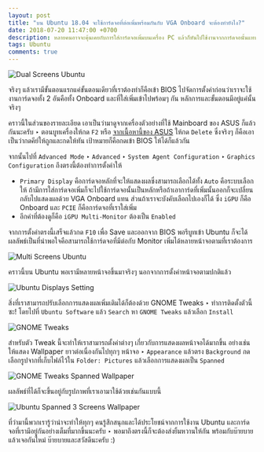 ```yaml
---
layout: post
title: "บน Ubuntu 18.04 จะใช้การ์ดจอที่ต่อเพิ่มพร้อมกันกับ VGA Onboard จะต้องทำยังไง?"
date: 2018-07-20 11:47:00 +0700
description: หลายคนอาจจะคุ้นเคยกับการใส่การ์ดจอเพิ่มบนเครื่อง PC แล้วก็หันไปใช้งานจากการ์ดจอนั้นแทนการ์ดจอที่มาเป็นแบบ Onboard ‣ แต่คราวนี้ถ้าบังเอิญเราเกิดจะต้องใช้งานทั้ง 2 สิ่งนั้นพร้อมๆ กันล่ะ - ต้องทำยังไง?
tags: Ubuntu
comments: true
---
```

![Dual Screens Ubuntu](https://res.cloudinary.com/sdees-reallife/image/upload/c_scale,e_shadow:40,w_400/v1532061257/2018-07-20_11-32-59.png)

จริงๆ แล้วเรามีขั้นตอนแรกแค่ขั้นตอนเดียวที่เราต้องทำก็คือเข้า BIOS ไปจัดการตั้งค่าก่อนว่าเราจะใช้งานการ์ดจอทั้ง 2 อันคือทั้ง Onboard และที่ใส่เพิ่มเข้าไปพร้อมๆ กัน หลักการและขั้นตอนมีอยู่แค่นั้นจริงๆ

คราวนี้ในส่วนของรายละเอียด เอาเป็นว่ามาดูจากเครื่องตัวอย่างที่ใช้ Mainboard ของ ASUS ก็แล้วกันนะครับ ‣ ตอนบูทเครื่องให้กด `F2` หรือ [จากเนื้อหานี้ของ ASUS](https://www.asus.com/support/FAQ/1017796/) ให้กด `Delete` ซึ่งจริงๆ ก็คือเอาเป็นว่ากดคีย์ให้ถูกและกดให้ทัน เป้าหมายก็คือกดเข้า BIOS ให้ได้ก็แล้วกัน

จากนั้นไปที่ `Advanced Mode` ‣ `Advanced` ‣ `System Agent Configuration` ‣ `Graphics Configuration` ถึงตรงนี้ต้องทำการตั้งค่าให้

- `Primary Display` คือการ์ดจอหลักที่จะให้แสดงผลซึ่งสามารถเลือกได้ทั้ง `Auto` คือระบบเลือกให้ ถ้ามีการใส่การ์ดจอเพิ่มก็จะไปใช้การ์ดจอนั้นเป็นหลักหรือถ้าเอาการ์ดที่เพิ่มนั้นออกก็จะเปลี่ยนกลับไปแสดงผลด้วย VGA Onboard แทน ส่วนถ้าเราจะบังคับเลือกไปเองก็ได้ ซึ่ง `iGPU` ก็คือ Onboard และ `PCIE` ก็คือการ์ดจอที่เราใส่เพิ่ม
- อีกค่าที่ต้องดูก็คือ `iGPU Multi-Monitor` ต้องเป็น `Enabled`

จากการตั้งค่าตรงนี้เสร็จแล้วกด `F10` เพื่อ Save และออกจาก BIOS พอรีบูทเข้า Ubuntu ก็จะได้ผลลัพธ์เป็นที่น่าพอใจคือสามารถใช้การ์ดจอที่มีต่อกับ Monitor เพิ่มได้หลายหน้าจอตามที่เราต้องการ

![Multi Screens Ubuntu](https://res.cloudinary.com/sdees-reallife/image/upload/c_scale,e_shadow:40,w_600/v1532060466/2018-07-20_10-45-33.png)

คราวนี้บน Ubuntu พอเรามีหลายหน้าจอขึ้นมาจริงๆ นอกจากการตั้งค่าหน้าจอตามปกติแล้ว

![Ubuntu Displays Setting](https://res.cloudinary.com/sdees-reallife/image/upload/c_scale,e_shadow:40,w_400/v1532060532/2018-07-20_11-15-14.png)

สิ่งที่เราสามารถปรับเลือกการแสดงผลเพิ่มเติมได้ก็ต้องด้วย GNOME Tweaks ‣ ทำการติดตั้งตัวนี้ซะ! โดยไปที่ `Ubuntu Software` แล้ว `Search` หา `GNOME Tweaks` แล้วเลือก `Install`

![GNOME Tweaks](https://res.cloudinary.com/sdees-reallife/image/upload/c_scale,e_shadow:40,w_400/v1532060536/2018-07-20_11-16-13.png)

สำหรับตัว Tweak นี้จะทำให้เราสามารถตั้งค่าต่างๆ เกี่ยวกับการแสดงผลหน้าจอได้มากขึ้น อย่างเช่นให้แสดง Wallpaper ยาวต่อเนื่องกันไปทุกๆ หน้าจอ ‣ `Appearance` แล้วตรง `Background` กดเลือกรูปจากที่เก็บไฟล์ไว้ใน `Folder: Pictures` แล้วเลือกการแสดงผลเป็น `Spanned`

![GNOME Tweaks Spanned Wallpaper](https://res.cloudinary.com/sdees-reallife/image/upload/c_scale,e_shadow:40,w_400/v1532060481/2018-07-20_11-13-29.png)

ผลลัพธ์ที่ได้ก็จะขึ้นอยู่กับรูปภาพที่เราเอามาใช้ด้วยเช่นกันแบบนี้

![Ubuntu Spanned 3 Screens Wallpaper](https://res.cloudinary.com/sdees-reallife/image/upload/c_scale,e_shadow:40,w_600/v1532060545/2018-07-20_11-18-03.png)

ที่ว่ามานี้พวกเรารู้ว่าน่าจะทำให้ทุกๆ คนรู้สึกสนุกและได้ประโยชน์จากการใช้งาน Ubuntu และการ์ดจอที่เรามีอยู่กันอย่างเต็มที่มากขึ้นนะครับ ‣ พอมาถึงตรงนี้ก็จะต้องส่งยิ้มหวานให้กัน พร้อมกับบ๊ายบายแล้วเจอกันใหม่ บ๊ายบายและสวัสดีนะครับ :)

